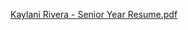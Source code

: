 <!---
Latina who is passionate about using game development to promote diversity. 
Nationally recognized for my aspirations in technology, 
I aim to make those dreams a reality by being the first in my family to graduate from college. 
Please refer to my resume, which is also in this repository and linked below, for more information.
Contact me: krivera30@cps.edu
--->
[Kaylani Rivera - Senior Year Resume.pdf](https://github.com/krivera28/krivera28/files/10310345/Kaylani.Rivera.-.Senior.Year.Resume.pdf)
